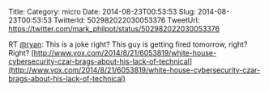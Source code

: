 Title: 
Category: micro
Date: 2014-08-23T00:53:53
Slug: 2014-08-23T00:53:53
TwitterId: 502982022030053376
TweetUrl: https://twitter.com/mark_philpot/status/502982022030053376

RT [@ryan](https://twitter.com/ryan): This is a joke right? This guy is getting fired tomorrow, right? Right? [http://www.vox.com/2014/8/21/6053819/white-house-cybersecurity-czar-brags-about-his-lack-of-technical](http://www.vox.com/2014/8/21/6053819/white-house-cybersecurity-czar-brags-about-his-lack-of-technical)